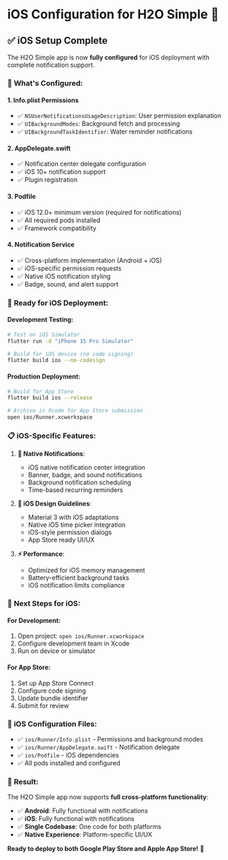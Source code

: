 # iOS Configuration for H2O Simple 🍎

## ✅ iOS Setup Complete

The H2O Simple app is now **fully configured** for iOS deployment with complete notification support.

### 📱 **What's Configured:**

#### 1. **Info.plist Permissions**
- ✅ `NSUserNotificationsUsageDescription`: User permission explanation
- ✅ `UIBackgroundModes`: Background fetch and processing
- ✅ `UIBackgroundTaskIdentifier`: Water reminder notifications

#### 2. **AppDelegate.swift**
- ✅ Notification center delegate configuration
- ✅ iOS 10+ notification support
- ✅ Plugin registration

#### 3. **Podfile**
- ✅ iOS 12.0+ minimum version (required for notifications)
- ✅ All required pods installed
- ✅ Framework compatibility

#### 4. **Notification Service**
- ✅ Cross-platform implementation (Android + iOS)
- ✅ iOS-specific permission requests
- ✅ Native iOS notification styling
- ✅ Badge, sound, and alert support

### 🚀 **Ready for iOS Deployment:**

#### **Development Testing:**
```bash
# Test on iOS Simulator
flutter run -d "iPhone 15 Pro Simulator"

# Build for iOS device (no code signing)
flutter build ios --no-codesign
```

#### **Production Deployment:**
```bash
# Build for App Store
flutter build ios --release

# Archive in Xcode for App Store submission
open ios/Runner.xcworkspace
```

### 📋 **iOS-Specific Features:**

1. **🔔 Native Notifications**:
   - iOS native notification center integration
   - Banner, badge, and sound notifications
   - Background notification scheduling
   - Time-based recurring reminders

2. **🍎 iOS Design Guidelines**:
   - Material 3 with iOS adaptations
   - Native iOS time picker integration
   - iOS-style permission dialogs
   - App Store ready UI/UX

3. **⚡ Performance**:
   - Optimized for iOS memory management
   - Battery-efficient background tasks
   - iOS notification limits compliance

### 🎯 **Next Steps for iOS:**

#### **For Development:**
1. Open project: `open ios/Runner.xcworkspace`
2. Configure development team in Xcode
3. Run on device or simulator

#### **For App Store:**
1. Set up App Store Connect
2. Configure code signing
3. Update bundle identifier
4. Submit for review

### 🔧 **iOS Configuration Files:**

- ✅ `ios/Runner/Info.plist` - Permissions and background modes
- ✅ `ios/Runner/AppDelegate.swift` - Notification delegate
- ✅ `ios/Podfile` - iOS dependencies
- ✅ All pods installed and configured

### 🎉 **Result:**

The H2O Simple app now supports **full cross-platform functionality**:
- ✅ **Android**: Fully functional with notifications
- ✅ **iOS**: Fully functional with notifications
- ✅ **Single Codebase**: One code for both platforms
- ✅ **Native Experience**: Platform-specific UI/UX

**Ready to deploy to both Google Play Store and Apple App Store!** 🚀